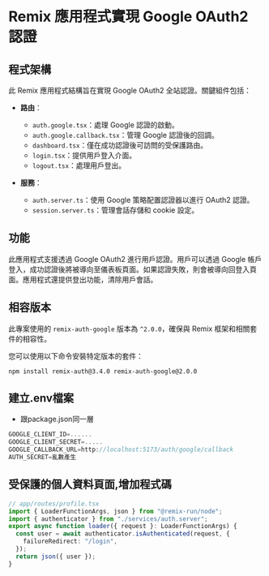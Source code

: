 # Remix 應用程式實現 Google OAuth2 認證

## 程式架構

此 Remix 應用程式結構旨在實現 Google OAuth2 全站認證。關鍵組件包括：

- **路由**：
  - `auth.google.tsx`：處理 Google 認證的啟動。
  - `auth.google.callback.tsx`：管理 Google 認證後的回調。
  - `dashboard.tsx`：僅在成功認證後可訪問的受保護路由。
  - `login.tsx`：提供用戶登入介面。
  - `logout.tsx`：處理用戶登出。

- **服務**：
  - `auth.server.ts`：使用 Google 策略配置認證器以進行 OAuth2 認證。
  - `session.server.ts`：管理會話存儲和 cookie 設定。

## 功能

此應用程式支援透過 Google OAuth2 進行用戶認證。用戶可以透過 Google 帳戶登入，成功認證後將被導向至儀表板頁面。如果認證失敗，則會被導向回登入頁面。應用程式還提供登出功能，清除用戶會話。

## 相容版本

此專案使用的 `remix-auth-google` 版本為 `^2.0.0`，確保與 Remix 框架和相關套件的相容性。

您可以使用以下命令安裝特定版本的套件：

```shellscript
npm install remix-auth@3.4.0 remix-auth-google@2.0.0
```
## 建立.env檔案
- 跟package.json同一層
```ts
GOOGLE_CLIENT_ID=......
GOOGLE_CLIENT_SECRET=.....
GOOGLE_CALLBACK_URL=http://localhost:5173/auth/google/callback
AUTH_SECRET=亂數產生
```
## 受保護的個人資料頁面,增加程式碼
```ts
// app/routes/profile.tsx
import { LoaderFunctionArgs, json } from "@remix-run/node";
import { authenticator } from "./services/auth.server";
export async function loader({ request }: LoaderFunctionArgs) {
  const user = await authenticator.isAuthenticated(request, {
    failureRedirect: "/login",
  });
  return json({ user });
}
```